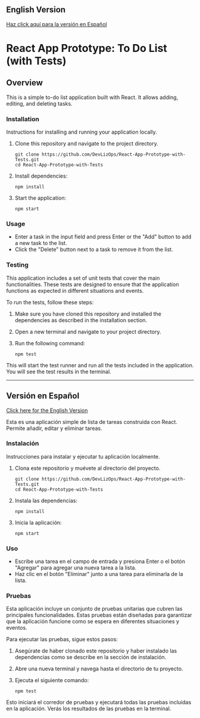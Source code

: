 ## English Version

[Haz click aquí para la versión en Español](#versión-en-español)

# React App Prototype: To Do List (with Tests)

## Overview

This is a simple to-do list application built with React. It allows adding, editing, and deleting tasks.

### Installation

Instructions for installing and running your application locally.

1. Clone this repository and navigate to the project directory.

       git clone https://github.com/DevLizOps/React-App-Prototype-with-Tests.git
       cd React-App-Prototype-with-Tests


2. Install dependencies:

       npm install

3. Start the application:

       npm start

### Usage

- Enter a task in the input field and press Enter or the "Add" button to add a new task to the list.
- Click the "Delete" button next to a task to remove it from the list.

### Testing

This application includes a set of unit tests that cover the main functionalities. These tests are designed to ensure that the application functions as expected in different situations and events.

To run the tests, follow these steps:

1. Make sure you have cloned this repository and installed the dependencies as described in the installation section.

2. Open a new terminal and navigate to your project directory.

3. Run the following command:

       npm test

This will start the test runner and run all the tests included in the application. You will see the test results in the terminal.

---
## Versión en Español

[Click here for the English Version](#english-version)

Esta es una aplicación simple de lista de tareas construida con React. Permite añadir, editar y eliminar tareas.

### Instalación

Instrucciones para instalar y ejecutar tu aplicación localmente.

1. Clona este repositorio y muévete al directorio del proyecto.

       git clone https://github.com/DevLizOps/React-App-Prototype-with-Tests.git
       cd React-App-Prototype-with-Tests

2. Instala las dependencias:

       npm install

3. Inicia la aplicación:

       npm start

### Uso

- Escribe una tarea en el campo de entrada y presiona Enter o el botón "Agregar" para agregar una nueva tarea a la lista.
- Haz clic en el botón "Eliminar" junto a una tarea para eliminarla de la lista.

### Pruebas

Esta aplicación incluye un conjunto de pruebas unitarias que cubren las principales funcionalidades. Estas pruebas están diseñadas para garantizar que la aplicación funcione como se espera en diferentes situaciones y eventos.

Para ejecutar las pruebas, sigue estos pasos:

1. Asegúrate de haber clonado este repositorio y haber instalado las dependencias como se describe en la sección de instalación.

2. Abre una nueva terminal y navega hasta el directorio de tu proyecto.

3. Ejecuta el siguiente comando:

       npm test

Esto iniciará el corredor de pruebas y ejecutará todas las pruebas incluidas en la aplicación. Verás los resultados de las pruebas en la terminal.
